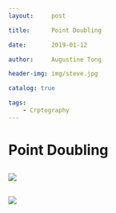```yaml
---
layout:     post

title:      Point Doubling

date:       2019-01-12

author:     Augustine Tong

header-img: img/steve.jpg

catalog: true

tags:
    - Crptography
---
```


# Point Doubling


## 
![ ](/img/crpto/.png)

##
![ ](/img/crpto/.png)

